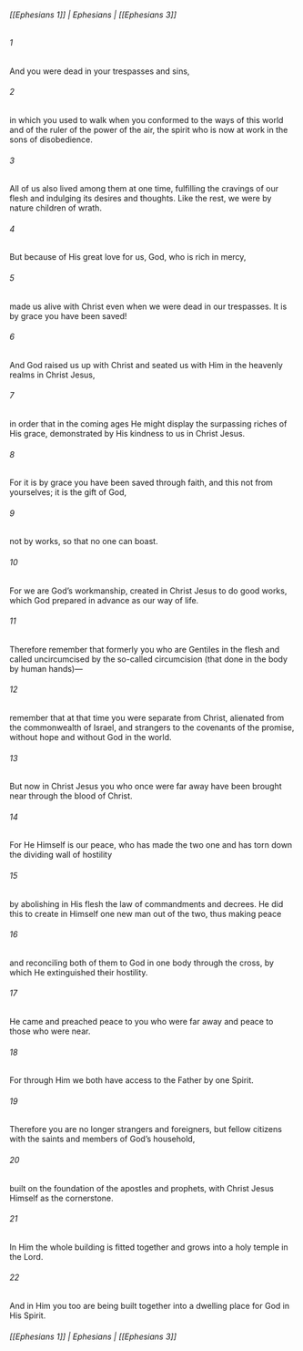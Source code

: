 ###### [[Ephesians 1]] | Ephesians | [[Ephesians 3]]

###### 1
And you were dead in your trespasses and sins,
###### 2
in which you used to walk when you conformed to the ways of this world and of the ruler of the power of the air, the spirit who is now at work in the sons of disobedience.
###### 3
All of us also lived among them at one time, fulfilling the cravings of our flesh and indulging its desires and thoughts. Like the rest, we were by nature children of wrath.
###### 4
But because of His great love for us, God, who is rich in mercy,
###### 5
made us alive with Christ even when we were dead in our trespasses. It is by grace you have been saved!
###### 6
And God raised us up with Christ and seated us with Him in the heavenly realms in Christ Jesus,
###### 7
in order that in the coming ages He might display the surpassing riches of His grace, demonstrated by His kindness to us in Christ Jesus.
###### 8
For it is by grace you have been saved through faith, and this not from yourselves; it is the gift of God,
###### 9
not by works, so that no one can boast.
###### 10
For we are God’s workmanship, created in Christ Jesus to do good works, which God prepared in advance as our way of life.
###### 11
Therefore remember that formerly you who are Gentiles in the flesh and called uncircumcised by the so-called circumcision (that done in the body by human hands)—
###### 12
remember that at that time you were separate from Christ, alienated from the commonwealth of Israel, and strangers to the covenants of the promise, without hope and without God in the world.
###### 13
But now in Christ Jesus you who once were far away have been brought near through the blood of Christ.
###### 14
For He Himself is our peace, who has made the two one and has torn down the dividing wall of hostility
###### 15
by abolishing in His flesh the law of commandments and decrees. He did this to create in Himself one new man out of the two, thus making peace
###### 16
and reconciling both of them to God in one body through the cross, by which He extinguished their hostility.
###### 17
He came and preached peace to you who were far away and peace to those who were near.
###### 18
For through Him we both have access to the Father by one Spirit.
###### 19
Therefore you are no longer strangers and foreigners, but fellow citizens with the saints and members of God’s household,
###### 20
built on the foundation of the apostles and prophets, with Christ Jesus Himself as the cornerstone.
###### 21
In Him the whole building is fitted together and grows into a holy temple in the Lord.
###### 22
And in Him you too are being built together into a dwelling place for God in His Spirit.

###### [[Ephesians 1]] | Ephesians | [[Ephesians 3]]
